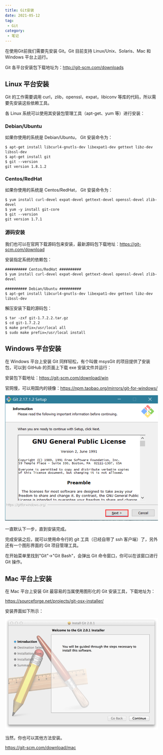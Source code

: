 ```yaml
---
title: Git安装
date: 2021-05-12
tag:
 - Git
category: 
 - 笔记
---
```


在使用Git前我们需要先安装 Git。Git 目前支持 Linux/Unix、Solaris、Mac 和 Windows 平台上运行。

Git 各平台安装包下载地址为：<http://git-scm.com/downloads>



## Linux 平台安装

Git 的工作需要调用 curl，zlib，openssl，expat，libiconv 等库的代码，所以需要先安装这些依赖工具。

各 Linux 系统可以使用其安装包管理工具（apt-get、yum 等）进行安装：

### Debian/Ubuntu

如果你使用的系统是 Debian/Ubuntu， Git 安装命令为：

```shell
$ apt-get install libcurl4-gnutls-dev libexpat1-dev gettext libz-dev libssl-dev
$ apt-get install git
$ git --version
git version 1.8.1.2
```

### Centos/RedHat

如果你使用的系统是 Centos/RedHat， Git 安装命令为：

```shell
$ yum install curl-devel expat-devel gettext-devel openssl-devel zlib-devel
$ yum -y install git-core
$ git --version
git version 1.7.1
```

### 源码安装

我们也可以在官网下载源码包来安装，最新源码包下载地址：<https://git-scm.com/download>

安装指定系统的依赖包：

```shell
########## Centos/RedHat ##########
$ yum install curl-devel expat-devel gettext-devel openssl-devel zlib-devel

########## Debian/Ubuntu ##########
$ apt-get install libcurl4-gnutls-dev libexpat1-dev gettext libz-dev libssl-dev
```

解压安装下载的源码包：

```shell
$ tar -zxf git-1.7.2.2.tar.gz
$ cd git-1.7.2.2
$ make prefix=/usr/local all
$ sudo make prefix=/usr/local install
```

## Windows 平台安装

在 Windows 平台上安装 Git 同样轻松，有个叫做 msysGit 的项目提供了安装包，可以到 GitHub 的页面上下载 exe 安装文件并运行：

安装包下载地址：<https://git-scm.com/download/win>

官网慢，可以用国内的镜像：<https://npm.taobao.org/mirrors/git-for-windows/>

![git win](./assets/git_win.png)

一直默认下一步，直到安装完成。

完成安装之后，就可以使用命令行的 git 工具（已经自带了 ssh 客户端）了，另外还有一个图形界面的 Git 项目管理工具。

在开始菜单里找到"Git"->"Git Bash"，会弹出 Git 命令窗口，你可以在该窗口进行 Git 操作。

## Mac 平台上安装

在 Mac 平台上安装 Git 最容易的当属使用图形化的 Git 安装工具，下载地址为：

<https://sourceforge.net/projects/git-osx-installer/>

安装界面如下所示：

![git mac](./assets/git_mac.png)

当然，你也可以其他方法安装。

<https://git-scm.com/download/mac>
